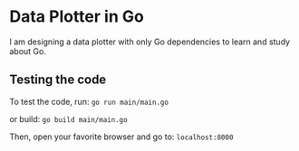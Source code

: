 # Data Plotter in Go
I am designing a data plotter with only Go dependencies to learn and study about Go.

## Testing the code
To test the code, run:
`go run main/main.go`

or build:
`go build main/main.go`

Then, open your favorite browser and go to:
`localhost:8000`

